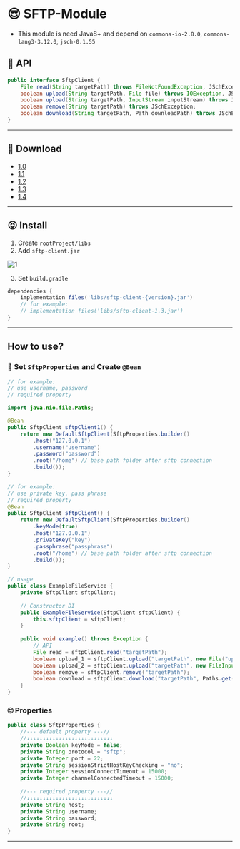 # 😎 SFTP-Module

- This module is need Java8+ and depend on `commons-io-2.8.0`, `commons-lang3-3.12.0`, `jsch-0.1.55`

## 🏁 API

```java
public interface SftpClient {
    File read(String targetPath) throws FileNotFoundException, JSchException;
    boolean upload(String targetPath, File file) throws IOException, JSchException;
    boolean upload(String targetPath, InputStream inputStream) throws JSchException, IOException;
    boolean remove(String targetPath) throws JSchException;
    boolean download(String targetPath, Path downloadPath) throws JSchException;
}
```

---

## 🚗 Download
- [1.0](https://github.com/shirohoo/sftp-client/releases/tag/1.0)
- [1.1](https://github.com/shirohoo/sftp-client/releases/tag/1.1)
- [1.2](https://github.com/shirohoo/sftp-client/releases/tag/1.2)
- [1.3](https://github.com/shirohoo/sftp-client/releases/tag/1.3)
- [1.4](https://github.com/shirohoo/sftp-client/releases/tag/1.4)

---

## 😝 Install

1. Create `rootProject/libs`
2. Add `sftp-client.jar`

![1](https://user-images.githubusercontent.com/71188307/121863160-84826c00-cd36-11eb-8e6e-bb815dca0256.JPG)

3. Set `build.gradle`

```groovy
dependencies {
    implementation files('libs/sftp-client-{version}.jar')
    // for example:
    // implementation files('libs/sftp-client-1.3.jar') 
}
```

---

## How to use?

### 🤗 Set `SftpProperties` and Create `@Bean`

```java
// for example:
// use username, password     
// required property

import java.nio.file.Paths;

@Bean
public SftpClient sftpClient1() {
    return new DefaultSftpClient(SftpProperties.builder()
        .host("127.0.0.1")
        .username("username")
        .password("password")
        .root("/home") // base path folder after sftp connection
        .build());
}

// for example:
// use private key, pass phrase
// required property
@Bean
public SftpClient sftpClient() {
    return new DefaultSftpClient(SftpProperties.builder()
        .keyMode(true)
        .host("127.0.0.1")
        .privateKey("key")
        .passphrase("passphrase")
        .root("/home") // base path folder after sftp connection
        .build());
}

// usage
public class ExampleFileService {
    private SftpClient sftpClient;
    
    // Constructor DI
    public ExampleFileService(SftpClient sftpClient) {
        this.sftpClient = sftpClient;
    }
    
    public void example() throws Exception {
        // API
        File read = sftpClient.read("targetPath");
        boolean upload_1 = sftpClient.upload("targetPath", new File("uploadFile"));
        boolean upload_2 = sftpClient.upload("targetPath", new FileInputStream(new File("uploadFile")));
        boolean remove = sftpClient.remove("targetPath");
        boolean download = sftpClient.download("targetPath", Paths.get("downloadPath"));
    }
}
```

### 🙄 Properties
```java
public class SftpProperties {
    //--- default property ---//
    //↓↓↓↓↓↓↓↓↓↓↓↓↓↓↓↓↓↓↓↓↓↓↓↓↓↓↓
    private Boolean keyMode = false;
    private String protocol = "sftp";
    private Integer port = 22;
    private String sessionStrictHostKeyChecking = "no";
    private Integer sessionConnectTimeout = 15000;
    private Integer channelConnectedTimeout = 15000;
    
    //--- required property ---//
    //↓↓↓↓↓↓↓↓↓↓↓↓↓↓↓↓↓↓↓↓↓↓↓↓↓↓↓
    private String host;
    private String username;
    private String password;
    private String root;
}
```

---
